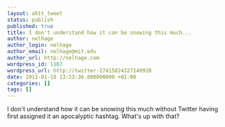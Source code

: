 ```yaml
---
layout: aktt_tweet
status: publish
published: true
title: I don't understand how it can be snowing this much...
author: nelhage
author_login: nelhage
author_email: nelhage@mit.edu
author_url: http://nelhage.com
wordpress_id: 1107
wordpress_url: http://twitter-27415824327249920
date: 2011-01-18 13:23:36.000000000 +01:00
categories: []
tags: []
---
```

I don't understand how it can be snowing this much without Twitter having first assigned it an apocalyptic hashtag. What's up with that?
